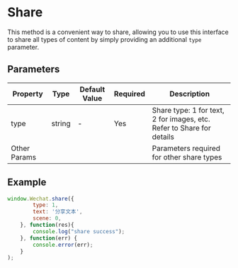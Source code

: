 # Share

This method is a convenient way to share, allowing you to use this interface to share all types of content by simply providing an additional `type` parameter.

## Parameters

| Property    | Type   | Default Value | Required | Description                          |
| ----------- | ------ | -------------- | -------- | ------------------------------------ |
| type        | string | -              | Yes      | Share type: 1 for text, 2 for images, etc. Refer to Share for details |
| Other Params|        |                |          | Parameters required for other share types |

## Example


```javascript
window.Wechat.share({
        type: 1,
        text: '分享文本',
        scene: 0,
    }, function(res){
        console.log("share success");
    }, function(err) {
        console.error(err);
    }
);
```